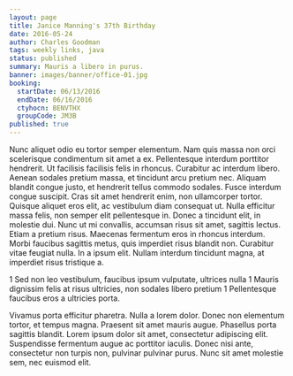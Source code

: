 ```yaml
---
layout: page
title: Janice Manning's 37th Birthday
date: 2016-05-24
author: Charles Goodman
tags: weekly links, java
status: published
summary: Mauris a libero in purus.
banner: images/banner/office-01.jpg
booking:
  startDate: 06/13/2016
  endDate: 06/16/2016
  ctyhocn: BENVTHX
  groupCode: JM3B
published: true
---
```

Nunc aliquet odio eu tortor semper elementum. Nam quis massa non orci scelerisque condimentum sit amet a ex. Pellentesque interdum porttitor hendrerit. Ut facilisis facilisis felis in rhoncus. Curabitur ac interdum libero. Aenean sodales pretium massa, et tincidunt arcu pretium nec. Aliquam blandit congue justo, et hendrerit tellus commodo sodales. Fusce interdum congue suscipit. Cras sit amet hendrerit enim, non ullamcorper tortor. Quisque aliquet eros elit, ac vestibulum diam consequat ut.
Nulla efficitur massa felis, non semper elit pellentesque in. Donec a tincidunt elit, in molestie dui. Nunc ut mi convallis, accumsan risus sit amet, sagittis lectus. Etiam a pretium risus. Maecenas fermentum eros in rhoncus interdum. Morbi faucibus sagittis metus, quis imperdiet risus blandit non. Curabitur vitae feugiat nulla. In a ipsum elit. Nullam interdum tincidunt magna, at imperdiet risus tristique a.

1 Sed non leo vestibulum, faucibus ipsum vulputate, ultrices nulla
1 Mauris dignissim felis at risus ultricies, non sodales libero pretium
1 Pellentesque faucibus eros a ultricies porta.

Vivamus porta efficitur pharetra. Nulla a lorem dolor. Donec non elementum tortor, et tempus magna. Praesent sit amet mauris augue. Phasellus porta sagittis blandit. Lorem ipsum dolor sit amet, consectetur adipiscing elit. Suspendisse fermentum augue ac porttitor iaculis. Donec nisi ante, consectetur non turpis non, pulvinar pulvinar purus. Nunc sit amet molestie sem, nec euismod elit.
